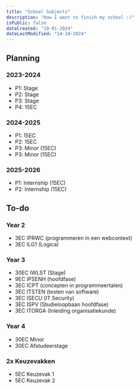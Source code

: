 ```yaml
---
title: "School Subjects"
description: "How I want to finish my school :)"
isPublic: false
dateCreated: "10-01-2024"
dateLastModified: "14-10-2024"
---
```


## Planning
### 2023-2024
* P1: Stage
* P2: Stage
* P3: Stage
* P4: 15EC

### 2024-2025
* P1: 15EC
* P2: 15EC
* P3: Minor (15EC)
* P3: Minor (15EC)

### 2025-2026
* P1: Internship (15EC)
* P2: Internship (15EC)

## To-do
### Year 2
* 3EC IPRWC (programmeren in een webcontext)
* 3EC ILG1 (Logica)

### Year 3
* 30EC IWLST (Stage)
* 9EC IPSENH (hoofdfase)
* 3EC ICPT (concepten in programmeertalen)
* 3EC ITSTEN (testen van software)
* 3EC ISECU (IT Security)
* 3EC ISPV (Studieloopbaan hoofdfase)
* 3EC ITORGA (Inleiding organisatiekunde)

### Year 4
* 30EC Minor
* 30EC Afstudeerstage

### 2x Keuzevakken
* 5EC Keuzevak 1
* 5EC Keuzevak 2
